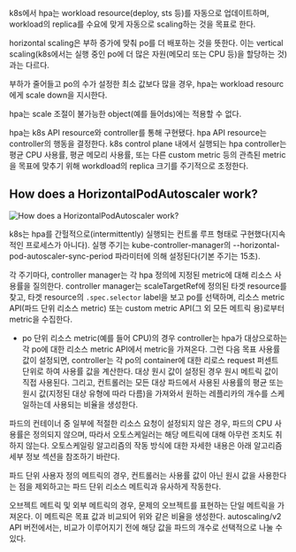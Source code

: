 k8s에서 hpa는 workload resource(deploy, sts 등)를 자동으로 업데이트하며, workload의 replica를 수요에 맞게 자동으로 scaling하는 것을 목표로 한다.

horizontal scaling은 부하 증가에 맞춰 po를 더 배포하는 것을 뜻한다. 이는 vertical scaling(k8s에서는 실행 중인 po에 더 많은 자원(메모리 또는 CPU 등)을 할당하는 것)과는 다르다.

부하가 줄어들고 po의 수가 설정한 최소 값보다 많을 경우, hpa는 workload resourc에게 scale down을 지시한다.

hpa는 scale 조절이 불가능한 object(예를 들어ds)에는 적용할 수 없다.

hpa는 k8s API resource와 controller를 통해 구현됐다. hpa API resource는 controller의 행동을 결정한다. k8s control plane 내에서 실행되는 hpa controller는 평균 CPU 사용률, 평균 메모리 사용률, 또는 다른 custom metric 등의 관측된 metric을 목표에 맞추기 위해 workdload의 replica 크기를 주기적으로 조정한다.

## How does a HorizontalPodAutoscaler work?
![How does a HorizontalPodAutoscaler work?](https://d33wubrfki0l68.cloudfront.net/4fe1ef7265a93f5f564bd3fbb0269ebd10b73b4e/1775d/images/docs/horizontal-pod-autoscaler.svg)

k8s는 hpa를 간헐적으로(intermittently) 실행되는 컨트롤 루프 형태로 구현했다(지속적인 프로세스가 아니다). 실행 주기는 kube-controller-manager의 --horizontal-pod-autoscaler-sync-period 파라미터에 의해 설정된다(기본 주기는 15초).

각 주기마다, controller manager는 각 hpa 정의에 지정된 metric에 대해 리소스 사용률을 질의한다. controller manager는 scaleTargetRef에 정의된 타겟 resource를 찾고, 타겟 resource의 `.spec.selector` label을 보고 po를 선택하며, 리소스 metric API(파드 단위 리소스 metric) 또는 custom metric API(그 외 모든 메트릭 용)로부터 metric을 수집한다.

- po 단위 리소스 metric(예를 들어 CPU)의 경우 controller는 hpa가 대상으로하는 각 po에 대한 리소스 metric API에서 metric을 가져온다. 그런 다음 목표 사용률 값이 설정되면, controller는 각 po의 container에 대한 리로스 request 퍼센트 단위로 하여 사용률 값을 계산한다. 대상 원시 값이 설정된 경우 원시 메트릭 값이 직접 사용된다. 그리고, 컨트롤러는 모든 대상 파드에서 사용된 사용률의 평균 또는 원시 값(지정된 대상 유형에 따라 다름)을 가져와서 원하는 레플리카의 개수를 스케일하는데 사용되는 비율을 생성한다.

파드의 컨테이너 중 일부에 적절한 리소스 요청이 설정되지 않은 경우, 파드의 CPU 사용률은 정의되지 않으며, 따라서 오토스케일러는 해당 메트릭에 대해 아무런 조치도 취하지 않는다. 오토스케일링 알고리즘의 작동 방식에 대한 자세한 내용은 아래 알고리즘 세부 정보 섹션을 참조하기 바란다.

파드 단위 사용자 정의 메트릭의 경우, 컨트롤러는 사용률 값이 아닌 원시 값을 사용한다는 점을 제외하고는 파드 단위 리소스 메트릭과 유사하게 작동한다.

오브젝트 메트릭 및 외부 메트릭의 경우, 문제의 오브젝트를 표현하는 단일 메트릭을 가져온다. 이 메트릭은 목표 값과 비교되어 위와 같은 비율을 생성한다. autoscaling/v2 API 버전에서는, 비교가 이루어지기 전에 해당 값을 파드의 개수로 선택적으로 나눌 수 있다.